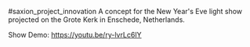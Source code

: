 #saxion_project_innovation
A concept for the New Year's Eve light show projected on the Grote Kerk in Enschede, Netherlands.

Show Demo: https://youtu.be/ry-lvrLc6IY
